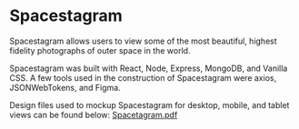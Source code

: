 # Spacestagram

Spacestagram allows users to view some of the most beautiful, highest fidelity photographs of outer space in the world. 

Spacestagram was built with React, Node, Express, MongoDB, and Vanilla CSS. A few tools used in the construction of Spacestagram were axios, JSONWebTokens, and Figma.

Design files used to mockup Spacestagram for desktop, mobile, and tablet views can be found below: 
[Spacetagram.pdf](https://github.com/alto4/spacestagram/files/7832380/Spacetagram.pdf)
